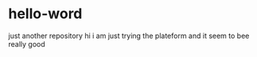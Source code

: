 # hello-word
just another repository
hi i am just trying the plateform and it seem to bee really good
